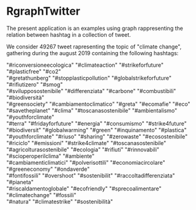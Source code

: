 # RgraphTwitter
The present application is an examples using graph rappresenting the relation between hashtag in a collection of tweet.

We consider 49267 tweet rapresenting the topic of "climate change", gathering during the august 2019 containing the following hashtags:


"#riconversioneecologica" "#climateaction"          "#strikeforfuture"        "#plasticfree"            "#co2"                   
"#gretathunberg"          "#stopplasticpollution"   "#globalstrikeforfuture"  "#rifiutizero"            "#smog"                  
"#svilupposostenibile"    "#differenziata"          "#carbone"                "#combustibili"           "#biodiversità"          
"#greensociety"           "#cambiamentoclimatico"   "#greta"                  "#ecomafie"               "#eco"                   
"#savetheplanet"          "#clima"                  "#toscanasostenibile"     "#ambientalismo"          "#youthforclimate"       
"#terra"                  "#fridayforfuture"        "#energia"                "#consumismo"             "#strike4future"         
"#biodiversit"            "#globalwarming"          "#green"                  "#inquinamento"           "#plastica"              
"#youthforclimate"        "#riuso"                  "#sharing"                "#zerowaste"              "#ecosostenibile"        
"#riciclo"                "#emissioni"              "#strike4climate"         "#toscanasostenibile"     "#agricolturasostenibile"
"#ecologia"               "#rifiuti"                "#rinnovabili"            "#scioperoperilclima"     "#ambiente"              
"#cambiamenticlimatici"   "#polverisottili"         "#economiacircolare"      "#greeneconomy"           "#ondaverde"             
"#fontifossili"           "#overshoot"              "#sostenibilit"           "#raccoltadifferenziata"  "#pianeta"               
"#riscaldamentoglobale"   "#ecofriendly"            "#sprecoalimentare"       "#climatechange"          "#fossili"               
"#natura"                 "#climatestrike"          "#sostenibilità" 